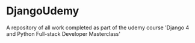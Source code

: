 # DjangoUdemy


A repository of all work completed as part of the udemy course 'Django 4 and Python Full-stack Developer Masterclass'
